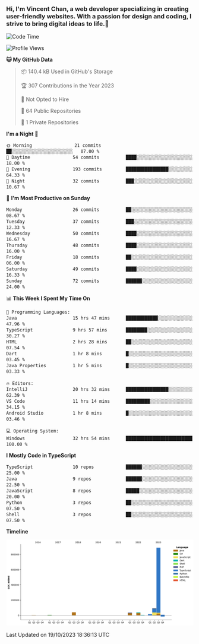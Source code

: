 ### Hi, I'm Vincent Chan, a web developer specializing in creating user-friendly websites. With a passion for design and coding, I strive to bring digital ideas to life.👋

<!--
**hkvincent/hkvincent** is a ✨ _special_ ✨ repository because its `README.md` (this file) appears on your GitHub profile.

Here are some ideas to get you started:

- 🔭 I’m currently working on ...
- 🌱 I’m currently learning ...
- 👯 I’m looking to collaborate on ...
- 🤔 I’m looking for help with ...
- 💬 Ask me about ...
- 📫 How to reach me: ...
- 😄 Pronouns: ...
- ⚡ Fun fact: ...
-->
<!--START_SECTION:waka-->
![Code Time](http://img.shields.io/badge/Code%20Time-539%20hrs%2057%20mins-blue)

![Profile Views](http://img.shields.io/badge/Profile%20Views-0-blue)

**🐱 My GitHub Data** 

> 📦 140.4 kB Used in GitHub's Storage 
 > 
> 🏆 307 Contributions in the Year 2023
 > 
> 🚫 Not Opted to Hire
 > 
> 📜 64 Public Repositories 
 > 
> 🔑 1 Private Repositories 
 > 
**I'm a Night 🦉** 

```text
🌞 Morning                21 commits          ██░░░░░░░░░░░░░░░░░░░░░░░   07.00 % 
🌆 Daytime                54 commits          ████░░░░░░░░░░░░░░░░░░░░░   18.00 % 
🌃 Evening                193 commits         ████████████████░░░░░░░░░   64.33 % 
🌙 Night                  32 commits          ███░░░░░░░░░░░░░░░░░░░░░░   10.67 % 
```
📅 **I'm Most Productive on Sunday** 

```text
Monday                   26 commits          ██░░░░░░░░░░░░░░░░░░░░░░░   08.67 % 
Tuesday                  37 commits          ███░░░░░░░░░░░░░░░░░░░░░░   12.33 % 
Wednesday                50 commits          ████░░░░░░░░░░░░░░░░░░░░░   16.67 % 
Thursday                 48 commits          ████░░░░░░░░░░░░░░░░░░░░░   16.00 % 
Friday                   18 commits          ██░░░░░░░░░░░░░░░░░░░░░░░   06.00 % 
Saturday                 49 commits          ████░░░░░░░░░░░░░░░░░░░░░   16.33 % 
Sunday                   72 commits          ██████░░░░░░░░░░░░░░░░░░░   24.00 % 
```


📊 **This Week I Spent My Time On** 

```text
💬 Programming Languages: 
Java                     15 hrs 47 mins      ████████████░░░░░░░░░░░░░   47.96 % 
TypeScript               9 hrs 57 mins       ████████░░░░░░░░░░░░░░░░░   30.27 % 
HTML                     2 hrs 28 mins       ██░░░░░░░░░░░░░░░░░░░░░░░   07.54 % 
Dart                     1 hr 8 mins         █░░░░░░░░░░░░░░░░░░░░░░░░   03.45 % 
Java Properties          1 hr 5 mins         █░░░░░░░░░░░░░░░░░░░░░░░░   03.33 % 

🔥 Editors: 
IntelliJ                 20 hrs 32 mins      ████████████████░░░░░░░░░   62.39 % 
VS Code                  11 hrs 14 mins      █████████░░░░░░░░░░░░░░░░   34.15 % 
Android Studio           1 hr 8 mins         █░░░░░░░░░░░░░░░░░░░░░░░░   03.46 % 

💻 Operating System: 
Windows                  32 hrs 54 mins      █████████████████████████   100.00 % 
```

**I Mostly Code in TypeScript** 

```text
TypeScript               10 repos            ██████░░░░░░░░░░░░░░░░░░░   25.00 % 
Java                     9 repos             ██████░░░░░░░░░░░░░░░░░░░   22.50 % 
JavaScript               8 repos             █████░░░░░░░░░░░░░░░░░░░░   20.00 % 
Python                   3 repos             ██░░░░░░░░░░░░░░░░░░░░░░░   07.50 % 
Shell                    3 repos             ██░░░░░░░░░░░░░░░░░░░░░░░   07.50 % 
```



**Timeline**

![Lines of Code chart](https://raw.githubusercontent.com/hkvincent/hkvincent/main/assets/bar_graph.png)


 Last Updated on 19/10/2023 18:36:13 UTC
<!--END_SECTION:waka-->
